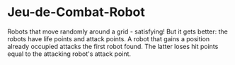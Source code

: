 # Jeu-de-Combat-Robot
Robots that move randomly around a grid - satisfying!
But it gets better: the robots have life points and attack points. A robot that gains a position already occupied attacks the first robot found. The latter loses hit points equal to the attacking robot's attack point.
